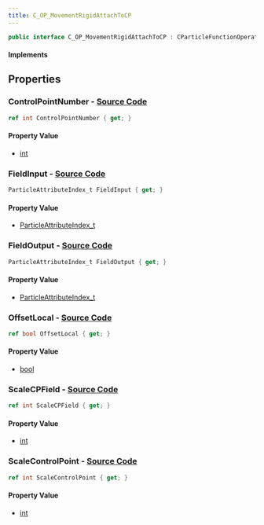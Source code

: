 ```yaml
---
title: C_OP_MovementRigidAttachToCP
---
```


```csharp
public interface C_OP_MovementRigidAttachToCP : CParticleFunctionOperator, CParticleFunction, ISchemaClass<CParticleFunction>, ISchemaClass<CParticleFunctionOperator>, ISchemaClass<C_OP_MovementRigidAttachToCP>, ISchemaField, ISchemaClass, INativeHandle
```

#### Implements

## Properties

### **ControlPointNumber** - [Source Code](https://github.com/swiftly-solution/swiftlys2/blob/main/managed/src/SwiftlyS2.Generated/Schemas/Interfaces/C_OP_MovementRigidAttachToCP.cs#L16)

```csharp
ref int ControlPointNumber { get; }
```

#### Property Value

- [int](https://learn.microsoft.com/dotnet/api/system.int32)

### **FieldInput** - [Source Code](https://github.com/swiftly-solution/swiftlys2/blob/main/managed/src/SwiftlyS2.Generated/Schemas/Interfaces/C_OP_MovementRigidAttachToCP.cs#L22)

```csharp
ParticleAttributeIndex_t FieldInput { get; }
```

#### Property Value

- [ParticleAttributeIndex_t](/docs/api/shared/schemadefinitions/particleattributeindex_t)

### **FieldOutput** - [Source Code](https://github.com/swiftly-solution/swiftlys2/blob/main/managed/src/SwiftlyS2.Generated/Schemas/Interfaces/C_OP_MovementRigidAttachToCP.cs#L24)

```csharp
ParticleAttributeIndex_t FieldOutput { get; }
```

#### Property Value

- [ParticleAttributeIndex_t](/docs/api/shared/schemadefinitions/particleattributeindex_t)

### **OffsetLocal** - [Source Code](https://github.com/swiftly-solution/swiftlys2/blob/main/managed/src/SwiftlyS2.Generated/Schemas/Interfaces/C_OP_MovementRigidAttachToCP.cs#L26)

```csharp
ref bool OffsetLocal { get; }
```

#### Property Value

- [bool](https://learn.microsoft.com/dotnet/api/system.boolean)

### **ScaleCPField** - [Source Code](https://github.com/swiftly-solution/swiftlys2/blob/main/managed/src/SwiftlyS2.Generated/Schemas/Interfaces/C_OP_MovementRigidAttachToCP.cs#L20)

```csharp
ref int ScaleCPField { get; }
```

#### Property Value

- [int](https://learn.microsoft.com/dotnet/api/system.int32)

### **ScaleControlPoint** - [Source Code](https://github.com/swiftly-solution/swiftlys2/blob/main/managed/src/SwiftlyS2.Generated/Schemas/Interfaces/C_OP_MovementRigidAttachToCP.cs#L18)

```csharp
ref int ScaleControlPoint { get; }
```

#### Property Value

- [int](https://learn.microsoft.com/dotnet/api/system.int32)

